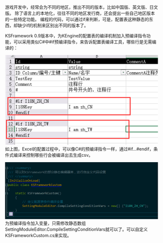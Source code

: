 游戏开发中，经常会为不同的地区，推出不同的版本，比如中国版、英文版、日文版。 除了语言上的本地化，往往不同的地区发行商，还会提出一些自己地区版本的一些特定功能。
编程的代码，可以通过if来判断，可是，配置表这种静态的东西，却缺少if的机制来区别出不同的版本了。

KSFramework 0.9版本中，为KEngine的配置表的编译机制加入预编译指令功能，可以采用类似C#中#if预编译指令，来告诉配置表编译工具，哪些行是无需编译的：

![配置表的预编译指令](../images/setting/condition-compile-1.png)
如上图，Excel的配置过程中，可以像C#的预编译指令一样，通过#if...#endif，条件式编译来控制哪些行会被编译出去生成csv。

![为配置表编译工具灌入预编译变量](../images/setting/condition-compile-2.png)
为预编译指令加入变量，只需修改静态数组SettingModuleEditor.CompileSettingConditionVars就可以了。可以自定义KSFrameworkCustom.cs来实现。
